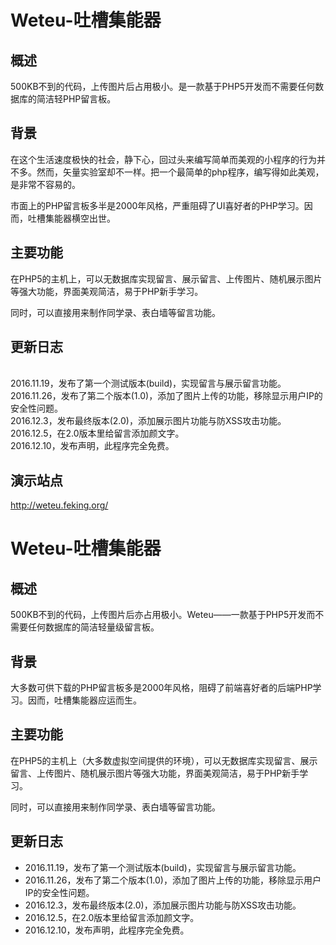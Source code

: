 # Weteu-吐槽集能器

概述
-------------
500KB不到的代码，上传图片后占用极小。是一款基于PHP5开发而不需要任何数据库的简洁轻PHP留言板。

背景
-------------
在这个生活速度极快的社会，静下心，回过头来编写简单而美观的小程序的行为并不多。然而，矢量实验室却不一样。把一个最简单的php程序，编写得如此美观，是非常不容易的。
<p>市面上的PHP留言板多半是2000年风格，严重阻碍了UI喜好者的PHP学习。因而，吐槽集能器横空出世。

主要功能
-------------
在PHP5的主机上，可以无数据库实现留言、展示留言、上传图片、随机展示图片等强大功能，界面美观简洁，易于PHP新手学习。
<p>同时，可以直接用来制作同学录、表白墙等留言功能。

更新日志
-------------
<br>2016.11.19，发布了第一个测试版本(build)，实现留言与展示留言功能。
<br>2016.11.26，发布了第二个版本(1.0)，添加了图片上传的功能，移除显示用户IP的安全性问题。
<br>2016.12.3，发布最终版本(2.0)，添加展示图片功能与防XSS攻击功能。
<br>2016.12.5，在2.0版本里给留言添加颜文字。
<br>2016.12.10，发布声明，此程序完全免费。

演示站点
-------------
http://weteu.feking.org/
# Weteu-吐槽集能器

概述
-
500KB不到的代码，上传图片后亦占用极小。Weteu——一款基于PHP5开发而不需要任何数据库的简洁轻量级留言板。

背景
-
大多数可供下载的PHP留言板多是2000年风格，阻碍了前端喜好者的后端PHP学习。因而，吐槽集能器应运而生。

主要功能
-
在PHP5的主机上（大多数虚拟空间提供的环境），可以无数据库实现留言、展示留言、上传图片、随机展示图片等强大功能，界面美观简洁，易于PHP新手学习。

同时，可以直接用来制作同学录、表白墙等留言功能。

更新日志
-
- 2016.11.19，发布了第一个测试版本(build)，实现留言与展示留言功能。
- 2016.11.26，发布了第二个版本(1.0)，添加了图片上传的功能，移除显示用户IP的安全性问题。
- 2016.12.3，发布最终版本(2.0)，添加展示图片功能与防XSS攻击功能。
- 2016.12.5，在2.0版本里给留言添加颜文字。
- 2016.12.10，发布声明，此程序完全免费。

